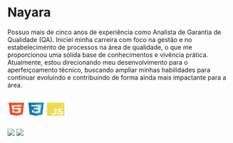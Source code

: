 # Nayara

Possuo mais de cinco anos de experiência como Analista de Garantia de Qualidade (QA). Iniciei minha carreira com foco na gestão e no estabelecimento de processos na área de qualidade, o que me proporcionou uma sólida base de conhecimentos e vivência prática. Atualmente, estou direcionando meu desenvolvimento para o aperfeiçoamento técnico, buscando ampliar minhas habilidades para continuar evoluindo e contribuindo de forma ainda mais impactante para a área.
  
<div style="display: inline_block"><br>
   <img align="center" alt="Rafa-HTML" height="30" width="40" src="https://raw.githubusercontent.com/devicons/devicon/master/icons/html5/html5-original.svg">
  <img align="center" alt="Rafa-CSS" height="30" width="40" src="https://raw.githubusercontent.com/devicons/devicon/master/icons/css3/css3-original.svg">
  <img align="center" alt="Rafa-Js" height="30" width="40" src="https://raw.githubusercontent.com/devicons/devicon/master/icons/javascript/javascript-plain.svg">
</div>
  
  ##
 
<div> 
  <a href = "mailto:nayaracosta092@gmail.com"><img src="https://img.shields.io/badge/-Gmail-%23333?style=for-the-badge&logo=gmail&logoColor=white" target="_blank"></a>
  <a href="https://www.linkedin.com/in/nayara-s-324123141/" target="_blank"><img src="https://img.shields.io/badge/-LinkedIn-%230077B5?style=for-the-badge&logo=linkedin&logoColor=white" target="_blank"></a> 
  
</div>
